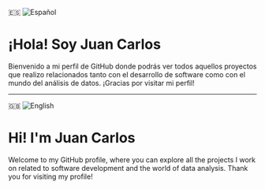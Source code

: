 🇪🇸 ![Español](https://img.shields.io/badge/Idioma-Español-red)
# ¡Hola! Soy Juan Carlos
Bienvenido a mi perfil de GitHub donde podrás ver todos aquellos proyectos que realizo relacionados tanto con el desarrollo de software como con el mundo del análisis de datos.
¡Gracias por visitar mi perfil!

---
🇬🇧 ![English](https://img.shields.io/badge/Language-English-blue)
# Hi! I'm Juan Carlos
Welcome to my GitHub profile, where you can explore all the projects I work on related to software development and the world of data analysis.
Thank you for visiting my profile!
